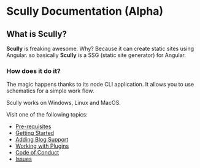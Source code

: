 # Scully Documentation (Alpha) 

## What is Scully?

**Scully** is freaking awesome. Why? Because it can create static sites using Angular.
so basically **Scully** is a SSG (static site generator) for Angular.  

### How does it do it?

The magic happens thanks to its node CLI application. It allows you to use schematics for a simple work flow.
  
Scully works on Windows, Linux and MacOS.

Visit one of the following topics:

- [Pre-requisites](pre-requisites.md)
- [Getting Started](getting-started.md)
- [Adding Blog Support](blog.md)
- [Working with Plugins](plugins.md)
- [Code of Conduct](CODE_OF_CONDUCT.md)
- [Issues](issues.md)


